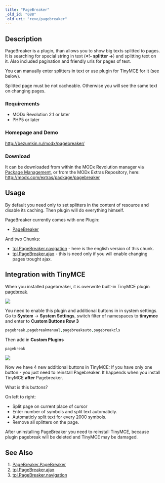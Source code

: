```yaml
---
title: "PageBreaker"
_old_id: "688"
_old_uri: "revo/pagebreaker"
---
```


## Description

PageBreaker is a plugin, than allows you to show big texts splitted to pages.
It is searching for special string in text (**<!- splitter ->**) and splitting text on it. Also included pagination and friendly urls for pages of text.

You can manually enter splitters in text or use plugin for TinyMCE for it (see below).

Splitted page must be not cacheable. Otherwise you will see the same text on changing pages.

### Requirements

- MODx Revolution 2.1 or later
- PHP5 or later

### Homepage and Demo

<http://bezumkin.ru/modx/pagebreaker/>

### Download

It can be downloaded from within the MODx Revolution manager via [Package Management](developing-in-modx/advanced-development/package-management "Package Management"), or from the MODx Extras Repository, here: <http://modx.com/extras/package/pagebreaker>

## Usage

By default you need only to set splitters in the content of resource and disable its caching. Then plugin will do everything himself.

PageBreaker currently comes with one Plugin:

- [PageBreaker](extras/pagebreaker/pagebreaker.pagebreaker "PageBreaker.PageBreaker")

And two Chunks:

- [tpl.PageBreaker.navigation](extras/pagebreaker/tpl.pagebreaker.navigation "tpl.PageBreaker.navigation") - here is the english version of this chunk.
- [tpl.PageBreaker.ajax](extras/pagebreaker/tpl.pagebreaker.ajax "tpl.PageBreaker.ajax") - this is need only if you will enable changing pages trought ajax.

## Integration with TinyMCE

When you installed pagebreaker, it is overwrite built-in TinyMCE plugin [pagebreak](http://www.tinymce.com/wiki.php/Plugin:pagebreak).

[![](/download/thumbnails/39355041/pagebreaker_1.png)](/download/attachments/39355041/pagebreaker_1.png)

You need to enable this plugin and additional buttons in in system settings.
Go to **System** -> **System Settings**, switch filter of namespaces to **timymce** and enter to **Custom Buttons Row 3**

``` php
pagebreak,pagebreakmanual,pagebreakauto,pagebreakcls
```

Then add in **Custom Plugins**

``` php
pagebreak
```

 [![](/download/thumbnails/39355041/pagebreaker_2.png)](/download/attachments/39355041/pagebreaker_2.png)

Now we have 4 new additional buttons in TinyMCE:
If you have only one button - you just need to reinstall Pagebreaker. It happends when you install TinyMCE **after** Pagebreaker.

What is this buttons?

On left to right:

- Split page on current place of cursor
- Enter number of symbols and split text automaticly.
- Automaticly split text for every 2000 symbols.
- Remove all splitters on the page.

After uninstalling PageBreaker you need to reinstall TinyMCE, because plugin pagebreak will be deleted and TinyMCE may be damaged.

## See Also

1. [PageBreaker.PageBreaker](extras/pagebreaker/pagebreaker.pagebreaker)
2. [tpl.PageBreaker.ajax](extras/pagebreaker/tpl.pagebreaker.ajax)
3. [tpl.PageBreaker.navigation](extras/pagebreaker/tpl.pagebreaker.navigation)